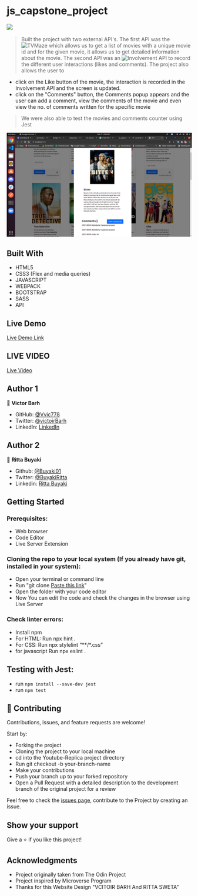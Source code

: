 # js_capstone_project

![](https://img.shields.io/badge/Microverse-blueviolet)

> Built the project with two external API's. The first API was the ![TVMaze](https://www.tvmaze.com/api) which allows us to get a list of movies with a unique movie id and for the given movie, it allows us to get detailed information about the movie. The second API was an ![Involvement API](https://www.notion.so/Involvement-API-869e60b5ad104603aa6db59e08150270) to record the different user interactions (likes and comments).
> The project also allows the user to
- click on the Like button of the movie, the interaction is recorded in the Involvement API and the screen is updated.
- click on the "Comments" button, the Comments popup appears and the user can add a comment, view the comments of the movie and even view the no. of comments written for the specific movie
> We were also able to test the movies and comments counter using Jest
 
![](https://github.com/Buyaki01/js_capstone_project/blob/develop/img/screen2.png)

## Built With

- HTML5
- CSS3 (Flex and media queries)
- JAVASCRIPT
- WEBPACK
- BOOTSTRAP
- SASS
- API

## Live Demo

[Live Demo Link](https://blissful-liskov-24fdaf.netlify.app)

## LIVE VIDEO 

[Live Video](https://drive.google.com/file/d/1ekppR2a4I8ayEXUchghFpJ140p_QP0nm/view)


## Author 1

👤 **Victor Barh**

- GitHub: [@Vvic778](https://github.com/vic778)
- Twitter: [@victoirBarh](https://twitter.com/)
- LinkedIn: [LinkedIn](https://linkedin.com/in/victoir-barh)

## Author 2

👤 **Ritta Buyaki**
- Github: [@Buyaki01](https://github.com/Buyaki01)
- Twitter: [ @BuyakiRitta](https://twitter.com/BuyakiRitta)
- Linkedin: [Ritta Buyaki](https://www.linkedin.com/in/ritta-buyaki-b12904128/)

## Getting Started

### Prerequisites:

- Web browser
- Code Editor
- Live Server Extension

### Cloning the repo to your local system (If you already have git, installed in your system):

- Open your terminal or command line
- Run "git clone [Paste this link](https://github.com/Buyaki01/js_capstone_project)"
- Open the folder with your code editor
- Now You can edit the code and check the changes in the browser using Live Server

### Check linter errors:

- Install npm
- For HTML: Run npx hint .
- For CSS: Run npx stylelint “**/*.css”
- for javascript Run npx eslint .

## Testing with Jest:
- run `npm install --save-dev jest`
- run `npm test`

## 🤝 Contributing

Contributions, issues, and feature requests are welcome!

Start by:

- Forking the project
- Cloning the project to your local machine
- cd into the Youtube-Replica project directory
- Run git checkout -b your-branch-name
- Make your contributions
- Push your branch up to your forked repository
- Open a Pull Request with a detailed description to the development branch of the original project for a review

Feel free to check the [issues page](https://github.com/Buyaki01/js_capstone_project/issues), contribute to the Project by creating an issue.


## Show your support

Give a ⭐️ if you like this project!

## Acknowledgments
- Project originally taken from The Odin Project
- Project inspired by Microverse Program
- Thanks for this Website Design "VCITOIR BARH And RITTA SWETA"
